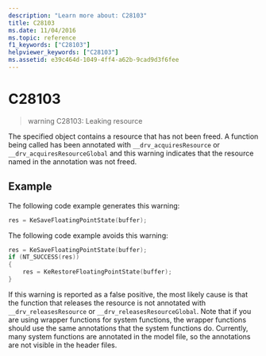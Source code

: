 ```yaml
---
description: "Learn more about: C28103"
title: C28103
ms.date: 11/04/2016
ms.topic: reference
f1_keywords: ["C28103"]
helpviewer_keywords: ["C28103"]
ms.assetid: e39c464d-1049-4ff4-a62b-9cad9d3f6fee
---
```

# C28103

> warning C28103: Leaking resource

The specified object contains a resource that has not been freed. A function being called has been annotated with `__drv_acquiresResource` or `__drv_acquiresResourceGlobal` and this warning indicates that the resource named in the annotation was not freed.

## Example

The following code example generates this warning:

```cpp
res = KeSaveFloatingPointState(buffer);
```

The following code example avoids this warning:

```cpp
res = KeSaveFloatingPointState(buffer);
if (NT_SUCCESS(res))
{
    res = KeRestoreFloatingPointState(buffer);
}
```

If this warning is reported as a false positive, the most likely cause is that the function that releases the resource is not annotated with `__drv_releasesResource` or `__drv_releasesResourceGlobal`. Note that if you are using wrapper functions for system functions, the wrapper functions should use the same annotations that the system functions do. Currently, many system functions are annotated in the model file, so the annotations are not visible in the header files.
